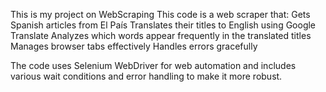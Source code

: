 This is my project on WebScraping
This code is a web scraper that:
Gets Spanish articles from El País
Translates their titles to English using Google Translate
Analyzes which words appear frequently in the translated titles
Manages browser tabs effectively
Handles errors gracefully

The code uses Selenium WebDriver for web automation and includes various wait conditions and error handling to make it more robust.

